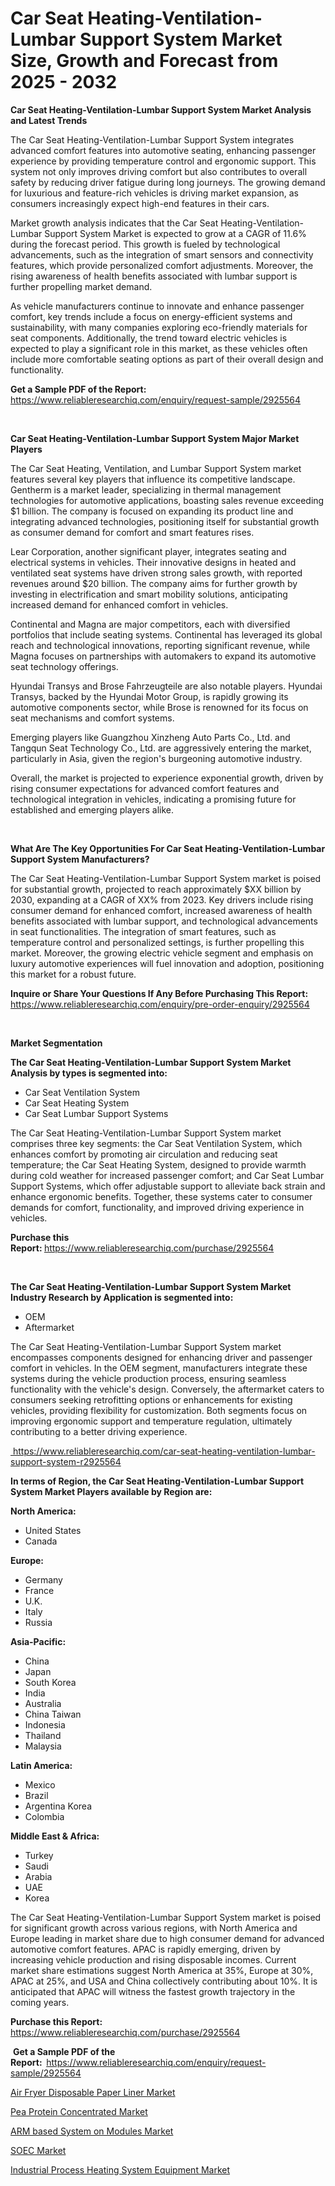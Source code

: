 <p><h1>Car Seat Heating-Ventilation-Lumbar Support System Market Size, Growth and Forecast from 2025 - 2032</h1></p><p><strong>Car Seat Heating-Ventilation-Lumbar Support System Market Analysis and Latest Trends</strong></p>
<p><p>The Car Seat Heating-Ventilation-Lumbar Support System integrates advanced comfort features into automotive seating, enhancing passenger experience by providing temperature control and ergonomic support. This system not only improves driving comfort but also contributes to overall safety by reducing driver fatigue during long journeys. The growing demand for luxurious and feature-rich vehicles is driving market expansion, as consumers increasingly expect high-end features in their cars.</p><p>Market growth analysis indicates that the Car Seat Heating-Ventilation-Lumbar Support System Market is expected to grow at a CAGR of 11.6% during the forecast period. This growth is fueled by technological advancements, such as the integration of smart sensors and connectivity features, which provide personalized comfort adjustments. Moreover, the rising awareness of health benefits associated with lumbar support is further propelling market demand.</p><p>As vehicle manufacturers continue to innovate and enhance passenger comfort, key trends include a focus on energy-efficient systems and sustainability, with many companies exploring eco-friendly materials for seat components. Additionally, the trend toward electric vehicles is expected to play a significant role in this market, as these vehicles often include more comfortable seating options as part of their overall design and functionality.</p></p>
<p><strong>Get a Sample PDF of the Report:&nbsp;</strong> <a href="https://www.reliableresearchiq.com/enquiry/request-sample/2925564?utm_campaign=1137&utm_medium=2&utm_source=Github&utm_content=ia&utm_term=12032025&utm_id=car-seat-heating-ventilation-lumbar-support-system">https://www.reliableresearchiq.com/enquiry/request-sample/2925564</a></p>
<p>&nbsp;</p>
<p><strong>Car Seat Heating-Ventilation-Lumbar Support System Major Market Players</strong></p>
<p><p>The Car Seat Heating, Ventilation, and Lumbar Support System market features several key players that influence its competitive landscape. Gentherm is a market leader, specializing in thermal management technologies for automotive applications, boasting sales revenue exceeding $1 billion. The company is focused on expanding its product line and integrating advanced technologies, positioning itself for substantial growth as consumer demand for comfort and smart features rises.</p><p>Lear Corporation, another significant player, integrates seating and electrical systems in vehicles. Their innovative designs in heated and ventilated seat systems have driven strong sales growth, with reported revenues around $20 billion. The company aims for further growth by investing in electrification and smart mobility solutions, anticipating increased demand for enhanced comfort in vehicles.</p><p>Continental and Magna are major competitors, each with diversified portfolios that include seating systems. Continental has leveraged its global reach and technological innovations, reporting significant revenue, while Magna focuses on partnerships with automakers to expand its automotive seat technology offerings.</p><p>Hyundai Transys and Brose Fahrzeugteile are also notable players. Hyundai Transys, backed by the Hyundai Motor Group, is rapidly growing its automotive components sector, while Brose is renowned for its focus on seat mechanisms and comfort systems.</p><p>Emerging players like Guangzhou Xinzheng Auto Parts Co., Ltd. and Tangqun Seat Technology Co., Ltd. are aggressively entering the market, particularly in Asia, given the region's burgeoning automotive industry.</p><p>Overall, the market is projected to experience exponential growth, driven by rising consumer expectations for advanced comfort features and technological integration in vehicles, indicating a promising future for established and emerging players alike.</p></p>
<p>&nbsp;</p>
<p><strong>What Are The Key Opportunities For Car Seat Heating-Ventilation-Lumbar Support System Manufacturers?</strong></p>
<p><p>The Car Seat Heating-Ventilation-Lumbar Support System market is poised for substantial growth, projected to reach approximately $XX billion by 2030, expanding at a CAGR of XX% from 2023. Key drivers include rising consumer demand for enhanced comfort, increased awareness of health benefits associated with lumbar support, and technological advancements in seat functionalities. The integration of smart features, such as temperature control and personalized settings, is further propelling this market. Moreover, the growing electric vehicle segment and emphasis on luxury automotive experiences will fuel innovation and adoption, positioning this market for a robust future.</p></p>
<p><strong>Inquire or Share Your Questions If Any Before Purchasing This Report:</strong> <a href="https://www.reliableresearchiq.com/enquiry/pre-order-enquiry/2925564?utm_campaign=1137&utm_medium=2&utm_source=Github&utm_content=ia&utm_term=12032025&utm_id=car-seat-heating-ventilation-lumbar-support-system">https://www.reliableresearchiq.com/enquiry/pre-order-enquiry/2925564</a></p>
<p>&nbsp;</p>
<p><strong>Market Segmentation</strong></p>
<p><strong>The Car Seat Heating-Ventilation-Lumbar Support System Market Analysis by types is segmented into:</strong></p>
<p><ul><li>Car Seat Ventilation System</li><li>Car Seat Heating System</li><li>Car Seat Lumbar Support Systems</li></ul></p>
<p><p>The Car Seat Heating-Ventilation-Lumbar Support System market comprises three key segments: the Car Seat Ventilation System, which enhances comfort by promoting air circulation and reducing seat temperature; the Car Seat Heating System, designed to provide warmth during cold weather for increased passenger comfort; and Car Seat Lumbar Support Systems, which offer adjustable support to alleviate back strain and enhance ergonomic benefits. Together, these systems cater to consumer demands for comfort, functionality, and improved driving experience in vehicles.</p></p>
<p><strong>Purchase this Report:&nbsp;</strong><a href="https://www.reliableresearchiq.com/purchase/2925564?utm_campaign=1137&utm_medium=2&utm_source=Github&utm_content=ia&utm_term=12032025&utm_id=car-seat-heating-ventilation-lumbar-support-system">https://www.reliableresearchiq.com/purchase/2925564</a></p>
<p>&nbsp;</p>
<p><strong>The Car Seat Heating-Ventilation-Lumbar Support System Market Industry Research by Application is segmented into:</strong></p>
<p><ul><li>OEM</li><li>Aftermarket</li></ul></p>
<p><p>The Car Seat Heating-Ventilation-Lumbar Support System market encompasses components designed for enhancing driver and passenger comfort in vehicles. In the OEM segment, manufacturers integrate these systems during the vehicle production process, ensuring seamless functionality with the vehicle's design. Conversely, the aftermarket caters to consumers seeking retrofitting options or enhancements for existing vehicles, providing flexibility for customization. Both segments focus on improving ergonomic support and temperature regulation, ultimately contributing to a better driving experience.</p></p>
<p><a href="https://www.reliableresearchiq.com/car-seat-heating-ventilation-lumbar-support-system-r2925564?utm_campaign=1137&utm_medium=2&utm_source=Github&utm_content=ia&utm_term=12032025&utm_id=car-seat-heating-ventilation-lumbar-support-system">&nbsp;https://www.reliableresearchiq.com/car-seat-heating-ventilation-lumbar-support-system-r2925564</a></p>
<p><strong>In terms of Region, the Car Seat Heating-Ventilation-Lumbar Support System Market Players available by Region are:</strong></p>
<p>
    <p> <strong> North America: </strong>
        <ul>
            <li>United States</li>
            <li>Canada</li>
        </ul>
        </p> 
    <p> <strong> Europe: </strong>
        <ul>
            <li>Germany</li>
            <li>France</li>
            <li>U.K.</li>
            <li>Italy</li>
            <li>Russia</li>
        </ul>
        </p> 
    <p> <strong> Asia-Pacific: </strong>
        <ul>
            <li>China</li>
            <li>Japan</li>
            <li>South Korea</li>
            <li>India</li>
            <li>Australia</li>
            <li>China Taiwan</li>
            <li>Indonesia</li>
            <li>Thailand</li>
            <li>Malaysia</li>
        </ul>
        </p> 
    <p> <strong> Latin America: </strong>
        <ul>
            <li>Mexico</li>
            <li>Brazil</li>
            <li>Argentina Korea</li>
            <li>Colombia</li>
        </ul>
        </p> 
    <p> <strong> Middle East & Africa: </strong>
        <ul>
            <li>Turkey</li>
            <li>Saudi</li>
            <li>Arabia</li>
            <li>UAE</li>
            <li>Korea</li>
        </ul>
    </p>
    </p>
<p><p>The Car Seat Heating-Ventilation-Lumbar Support System market is poised for significant growth across various regions, with North America and Europe leading in market share due to high consumer demand for advanced automotive comfort features. APAC is rapidly emerging, driven by increasing vehicle production and rising disposable incomes. Current market share estimations suggest North America at 35%, Europe at 30%, APAC at 25%, and USA and China collectively contributing about 10%. It is anticipated that APAC will witness the fastest growth trajectory in the coming years.</p></p>
<p><strong>Purchase this Report: </strong><a href="https://www.reliableresearchiq.com/purchase/2925564?utm_campaign=1137&utm_medium=2&utm_source=Github&utm_content=ia&utm_term=12032025&utm_id=car-seat-heating-ventilation-lumbar-support-system">https://www.reliableresearchiq.com/purchase/2925564</a></p>
<p>&nbsp;<strong>Get a Sample PDF of the Report:&nbsp;&nbsp;</strong><a href="https://www.reliableresearchiq.com/enquiry/request-sample/2925564?utm_campaign=1137&utm_medium=2&utm_source=Github&utm_content=ia&utm_term=12032025&utm_id=car-seat-heating-ventilation-lumbar-support-system">https://www.reliableresearchiq.com/enquiry/request-sample/2925564</a></p>
<p><strong></strong></p>
<p><p><a href="https://github.com/rutupueyed/Market-Research-Report-List-1/blob/main/air-fryer-disposable-paper-liner-market.md?utm_campaign=1137&utm_medium=2&utm_source=Github&utm_content=ia&utm_term=12032025&utm_id=car-seat-heating-ventilation-lumbar-support-system">Air Fryer Disposable Paper Liner Market</a></p><p><a href="https://github.com/altafvaraswj/Market-Research-Report-List-1/blob/main/pea-protein-concentrated-market.md?utm_campaign=1137&utm_medium=2&utm_source=Github&utm_content=ia&utm_term=12032025&utm_id=car-seat-heating-ventilation-lumbar-support-system">Pea Protein Concentrated Market</a></p><p><a href="https://github.com/paullsiskec4/Market-Research-Report-List-1/blob/main/arm-based-system-on-modules-market.md?utm_campaign=1137&utm_medium=2&utm_source=Github&utm_content=ia&utm_term=12032025&utm_id=car-seat-heating-ventilation-lumbar-support-system">ARM based System on Modules Market</a></p><p><a href="https://github.com/burnicndole/Market-Research-Report-List-1/blob/main/soec-market.md?utm_campaign=1137&utm_medium=2&utm_source=Github&utm_content=ia&utm_term=12032025&utm_id=car-seat-heating-ventilation-lumbar-support-system">SOEC Market</a></p><p><a href="https://github.com/hurstsaqibyl/Market-Research-Report-List-1/blob/main/industrial-process-heating-system-equipment-market.md?utm_campaign=1137&utm_medium=2&utm_source=Github&utm_content=ia&utm_term=12032025&utm_id=car-seat-heating-ventilation-lumbar-support-system">Industrial Process Heating System Equipment Market</a></p></p>